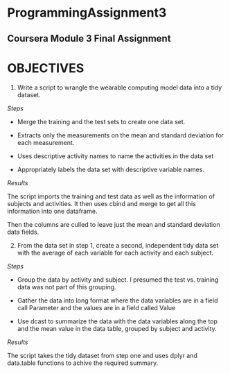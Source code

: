 # ProgrammingAssignment3
## Coursera Module 3 Final Assignment

# OBJECTIVES

1. Write a script to wrangle the wearable computing model data into a tidy dataset.

*Steps*

   * Merge the training and the test sets to create one data set.
   
   * Extracts only the measurements on the mean and standard deviation for each measurement.
   
   * Uses descriptive activity names to name the activities in the data set
   
   * Appropriately labels the data set with descriptive variable names.

*Results*

The script imports the training and test data as well as the information of subjects and activities. It then uses cbind and merge to get all this information into one dataframe.

Then the columns are culled to leave just the mean and standard deviation data fields.

2. From the data set in step 1, create a second, independent tidy data set with the average of each variable for each activity and each subject.

*Steps*

   * Group the data by activity and subject. I presumed the test vs. training data was not part of this grouping.
   
   * Gather the data into long format where the data variables are in a field call Parameter and the values are in a field called Value
   
   * Use dcast to summarize the data with the data variables along the top and the mean value in the data table, grouped by subject and activity.

*Results*

The script takes the tidy dataset from step one and uses dplyr and data.table functions to achive the required summary.





